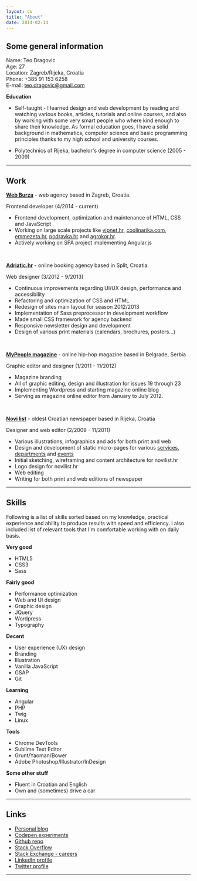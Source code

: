 ```yaml
---
layout: cv
title: "About"
date: 2014-02-14
---
```


## Some general information

Name: Teo Dragovic  
Age: 27  
Location: Zagreb/Rijeka, Croatia  
Phone: +385 91 153 6258  
E-mail: [teo.dragovic@gmail.com](mailto:teo.dragovic@gmail.com)  

**Education**

- Self-taught - I learned design and web development by reading and watching various books, articles, tutorials and online courses, and also by working with some very smart people who where kind enough to share their knowledge. As formal education goes, I have a solid background in mathematics, computer science and basic programming principles thanks to my high school and university courses. 

- Polytechnics of Rijeka, bachelor's degree in computer science (2005 - 2009)

***

## Work

**[Web Burza](http://web.burza.hr)** - web agency based in Zagreb, Croatia.

Frontend developer (4/2014 - current)

- Frontend development, optimization and maintenance of HTML, CSS and JavaScript
- Working on large scale projects like [vipnet.hr](http://vipnet.hr/), [coolinarika.com](http://coolinarika.com/), [emmezeta.hr](http://emmezeta.hr/), [podravka.hr](http://podravka.hr/) and [agrokor.hr](http://agrokor.hr/).
- Actively working on SPA project implementing Angular.js

<br>

**[Adriatic.hr](http://adriatic.hr)** - online booking agency based in Split, Croatia.

Web designer (3/2012 - 9/2013)

- Continuous improvements regarding UI/UX design, performance and accessibility
- Refactoring and optimization of CSS and HTML
- Redesign of sites main layout for season 2012/2013
- Implementation of Sass preprocessor in development workflow
- Made small CSS framework for agency backend
- Responsive newsletter design and development
- Design of various print materials (calendars, brochures, posters...)

<br/>  

**[MyPeople magazine](http://mypeople.in.rs)** - online hip-hop magazine based in Belgrade, Serbia

Graphic editor and designer (1/2011 - 11/2012)

- Magazine branding
- All of graphic editing, design and illustration for issues 19 through 23
- Implementing Wordpress and starting magazine online blog
- Serving as magazine online editor from January to July 2012.

<br/>

**[Novi list](http://novilist.hr)** - oldest Croatian newspaper based in Rijeka, Croatia

Designer and web editor (2/2009 - 11/2011)

- Various illustrations, infographics and ads for both print and web
- Design and development of static micro-pages for various [services](http://tiskara.novilist.hr/), [departments](http://novine.novilist.hr/marketing/) and [events](http://knldk.novilist.hr/)
- Initial sketching, wireframing and content architecture for novilist.hr
- Logo design for novilist.hr
- Web editing
- Writing for both print and web editions of newspaper

***

## Skills

Following is a list of skills sorted based on my knowledge, practical experience and ability to produce results with speed and efficiency. I also included list of relevant tools that I'm comfortable working with on daily basis.

**Very good**

- HTML5
- CSS3
- Sass

**Fairly good**

- Performance optimization
- Web and UI design
- Graphic design
- JQuery
- Wordpress
- Typography

**Decent**

- User experience (UX) design 
- Branding 
- Illustration
- Vanilla JavaScript
- GSAP
- Git

**Learning**

- Angular
- PHP
- Twig
- Linux

**Tools**

- Chrome DevTools
- Sublime Text Editor
- Grunt/Yaoman/Bower
- Adobe Photoshop/Illustrator/InDesign

**Some other stuff**

- Fluent in Croatian and English
- Own and (sometimes) drive a car

***

## Links

- [Personal blog](http://teodragovic.com)
- [Codepen experiments](http://codepen.io/teodragovic)
- [Github repo](https://github.com/teodragovic)
- [Stack Overflow](http://stackoverflow.com/users/2382115/teo-dragovic)
- [Stack Exchange - careers](http://careers.stackoverflow.com/teodragovic)
- [LinkedIn profile](http://hr.linkedin.com/in/teodragovic)
- [Twitter profile](https://twitter.com/teodragovic)

***
